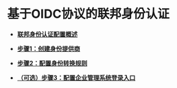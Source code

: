 # 基于OIDC协议的联邦身份认证<a name="iam_08_0022"></a>

-   **[联邦身份认证配置概述](联邦身份认证配置概述-0.md)**  

-   **[步骤1：创建身份提供商](步骤1-创建身份提供商-1.md)**  

-   **[步骤2：配置身份转换规则](步骤2-配置身份转换规则-2.md)**  

-   **[（可选）步骤3：配置企业管理系统登录入口](（可选）步骤3-配置企业管理系统登录入口-3.md)**  


